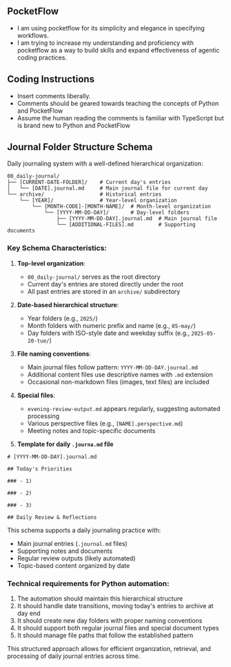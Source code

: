 ## PocketFlow

- I am using pocketflow for its simplicity and elegance in specifying workflows.
- I am trying to increase my understanding and proficiency with pocketflow as a way to build skills and expand effectiveness of agentic coding practices.

## Coding Instructions

- Insert comments liberally.
- Comments should be geared towards teaching the concepts of Python and PocketFlow
- Assume the human reading the comments is familiar with TypeScript but is brand new to Python and PocketFlow

## Journal Folder Structure Schema

Daily journaling system with a well-defined hierarchical organization:

```
00_daily-journal/
├── [CURRENT-DATE-FOLDER]/    # Current day's entries
│   └── [DATE].journal.md     # Main journal file for current day
└── archive/                  # Historical entries
    └── [YEAR]/               # Year-level organization
        └── [MONTH-CODE]-[MONTH-NAME]/  # Month-level organization
            └── [YYYY-MM-DD-DAY]/       # Day-level folders
                ├── [YYYY-MM-DD-DAY].journal.md  # Main journal file
                └── [ADDITIONAL-FILES].md        # Supporting documents
```

### Key Schema Characteristics:

1. **Top-level organization**:

   - `00_daily-journal/` serves as the root directory
   - Current day's entries are stored directly under the root
   - All past entries are stored in an `archive/` subdirectory

2. **Date-based hierarchical structure**:

   - Year folders (e.g., `2025/`)
   - Month folders with numeric prefix and name (e.g., `05-may/`)
   - Day folders with ISO-style date and weekday suffix (e.g., `2025-05-20-tue/`)

3. **File naming conventions**:

   - Main journal files follow pattern: `YYYY-MM-DD-DAY.journal.md`
   - Additional content files use descriptive names with `.md` extension
   - Occasional non-markdown files (images, text files) are included

4. **Special files**:

   - `evening-review-output.md` appears regularly, suggesting automated processing
   - Various perspective files (e.g., `[NAME].perspective.md`)
   - Meeting notes and topic-specific documents

5. **Template for daily `.journa.md` file**

```
# [YYYY-MM-DD-DAY].journal.md

## Today's Priorities

### - 1)

### - 2)

### - 3)

## Daily Review & Reflections
```

This schema supports a daily journaling practice with:

- Main journal entries (`.journal.md` files)
- Supporting notes and documents
- Regular review outputs (likely automated)
- Topic-based content organized by date

### Technical requirements for Python automation:

1. The automation should maintain this hierarchical structure
2. It should handle date transitions, moving today's entries to archive at day end
3. It should create new day folders with proper naming conventions
4. It should support both regular journal files and special document types
5. It should manage file paths that follow the established pattern

This structured approach allows for efficient organization, retrieval, and processing of daily journal entries across time.
